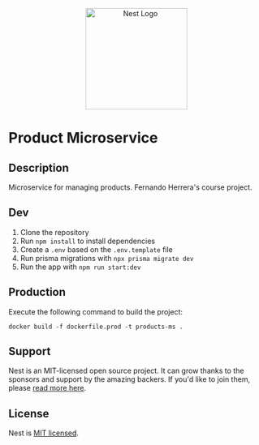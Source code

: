 <p align="center">
  <a href="http://nestjs.com/" target="blank"><img src="https://nestjs.com/img/logo-small.svg" width="200" alt="Nest Logo" /></a>
</p>

# Product Microservice

## Description

Microservice for managing products. Fernando Herrera's course project.

## Dev

1. Clone the repository
2. Run `npm install` to install dependencies
3. Create a `.env` based on the `.env.template` file
4. Run prisma migrations with `npx prisma migrate dev`
5. Run the app with `npm run start:dev`

## Production

Execute the following command to build the project:

```
docker build -f dockerfile.prod -t products-ms .
```

## Support

Nest is an MIT-licensed open source project. It can grow thanks to the sponsors and support by the amazing backers. If you'd like to join them, please [read more here](https://docs.nestjs.com/support).

## License

Nest is [MIT licensed](LICENSE).
